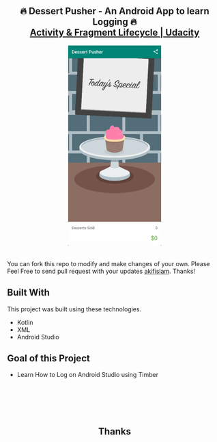 <h2 align="center">
  🔥 Dessert Pusher - An Android App to learn Logging 🔥<br/>
  <a href="https://learn.udacity.com/courses/ud9012/lessons/a0771b3c-3d56-47ae-afc4-198bc0b74b56/concepts/a4315c5b-ef29-4a83-b732-3ffc34269dd8" target="_blank">Activity & Fragment Lifecycle | Udacity </a>
</h2>
<div align="center">
  <img alt="DessertPusherGIF" src="DessertPusher.gif" height="468" width="218"/>
</div>

<br/>

You can fork this repo to modify and make changes of your own. Please Feel Free to send pull request with your updates [akifislam](https://github.com/akifislam). Thanks!

## Built With

This project was built using these technologies.

- Kotlin
- XML
- Android Studio


## Goal of this Project

- Learn How to Log on Android Studio using Timber
<br/>
<br/>
<br/>
<br/>
<h2 align="center">
Thanks
</h2>

